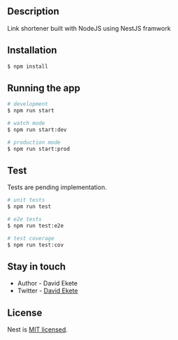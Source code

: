 ## Description

Link shortener built with NodeJS using NestJS framwork
## Installation

```bash
$ npm install
```

## Running the app

```bash
# development
$ npm run start

# watch mode
$ npm run start:dev

# production mode
$ npm run start:prod
```

## Test

Tests are pending implementation.

```bash
# unit tests
$ npm run test

# e2e tests
$ npm run test:e2e

# test coverage
$ npm run test:cov
```

## Stay in touch

- Author - David Ekete
- Twitter - [David Ekete](https://twitter.com/david_ekete)

## License

Nest is [MIT licensed](LICENSE).
